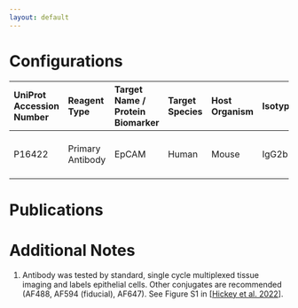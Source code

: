 ```yaml
---
layout: default
---
```


# Configurations

| UniProt Accession Number   | Reagent Type     | Target Name / Protein Biomarker   | Target Species   | Host Organism   | Isotype   | Clonality   | Vendor    |   Catalog Number | Conjugate   | RRID       | Availability   | Method                 | Tissue Preservation               | Target Tissue   | Tissue State   | Detergent         | Antigen Retrieval Conditions   | Dye Inactivation Conditions   | Recommend   | Agree               | Disagree   | Contributor         | Notes       |
|:---------------------------|:-----------------|:----------------------------------|:-----------------|:----------------|:----------|:------------|:----------|-----------------:|:------------|:-----------|:---------------|:-----------------------|:----------------------------------|:----------------|:---------------|:------------------|:-------------------------------|:------------------------------|:------------|:--------------------|:-----------|:--------------------|:------------|
| P16422                     | Primary Antibody | EpCAM                             | Human            | Mouse           | IgG2b     | 9C4         | BioLegend |           324243 | AF700       | AB_2750488 | Stock          | Multiplexed 2D Imaging | 1:4 Cytofix/Cytoperm Fixed Frozen | Jejunum         | NA             | 0.3% Triton-X-100 | NA                             | NA                            | No          | [0000-0002-3882-457X](https://orcid.org/0000-0002-3882-457X) | NA         | [0000-0002-3882-457X](https://orcid.org/0000-0002-3882-457X) | [1](#notes) |

# Publications



# Additional Notes

<a name="notes"></a>
1. Antibody was tested by standard, single cycle multiplexed tissue imaging and labels epithelial cells. Other conjugates are recommended (AF488, AF594 (fiducial), AF647). See Figure S1 in [[Hickey et al. 2022](https://doi.org/10.1038/s41592-021-01316-y)].
